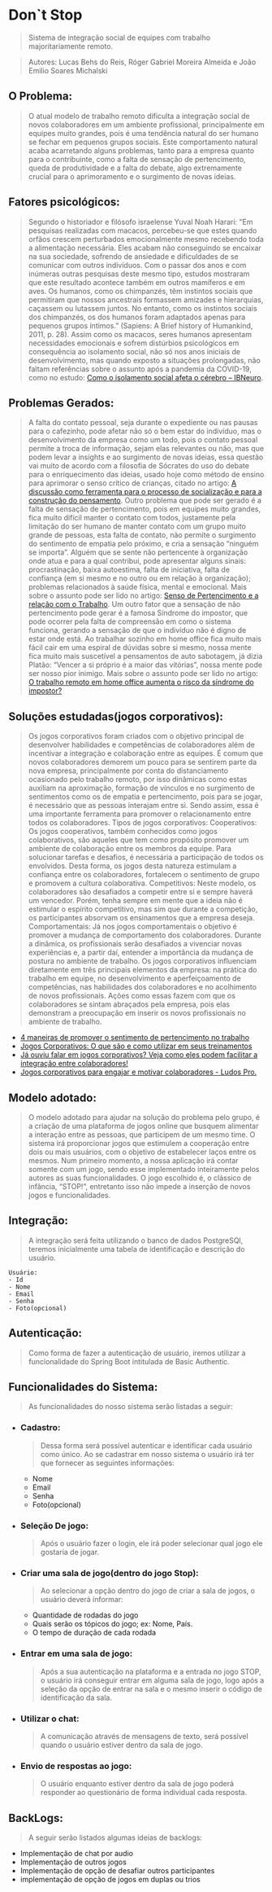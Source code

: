 # Don`t Stop
 > Sistema de integração social de equipes com trabalho majoritariamente remoto.

 > Autores: Lucas Behs do Reis, Róger Gabriel Moreira Almeida e João Emilio Soares Michalski
 
## O Problema:
> O atual modelo de trabalho remoto dificulta a integração social de novos colaboradores em um ambiente profissional, 
> principalmente em equipes muito grandes, pois é uma tendência natural do ser humano se fechar em pequenos grupos sociais.
> Este comportamento natural acaba acarretando alguns problemas, tanto para a empresa quanto para o contribuinte, como a falta de sensação de pertencimento, queda de produtividade e a falta do debate, algo extremamente crucial para o aprimoramento e o surgimento de novas ideias.
    
 
## Fatores psicológicos:
> Segundo o historiador e filósofo israelense Yuval Noah Harari: 
> "Em pesquisas realizadas com macacos, percebeu-se que estes quando orfãos crescem perturbados emocionalmente mesmo recebendo toda a alimentação necessária. Eles acabam não conseguindo se encaixar na sua sociedade, sofrendo de ansiedade e dificuldades de se comunicar com outros indivíduos. Com o passar dos anos e com inúmeras outras pesquisas deste mesmo tipo, estudos mostraram que este resultado acontece também em outros mamíferos e em aves.
> Os humanos, como os chimpanzés, têm instintos sociais que permitiram que nossos ancestrais formassem amizades e hierarquias, caçassem ou lutassem juntos. No entanto, como os instintos sociais dos chimpanzés, os dos humanos foram adaptados apenas para pequenos grupos íntimos.” (Sapiens: A Brief history of Humankind, 2011, p. 28).
> Assim como os macacos, seres humanos apresentam necessidades emocionais e sofrem distúrbios psicológicos em consequência ao isolamento social, não só nos anos iniciais de desenvolvimento, mas quando exposto a situações prolongadas, não faltam referências sobre o assunto após a pandemia da COVID-19, como no estudo: [Como o isolamento social afeta o cérebro – IBNeuro](https://ibneuro.com.br/blogs/noticias/como-o-isolamento-social-afeta-o-cerebro).
    
 
 
## Problemas Gerados:
> A falta do contato pessoal, seja durante o expediente ou nas pausas para o cafezinho, pode afetar não só o bem estar do indivíduo, mas o desenvolvimento da empresa como um todo,  pois o contato pessoal permite a troca de informação, sejam elas relevantes ou não, mas que podem levar a insights e ao surgimento de novas ideias, essa questão vai muito de acordo com a filosofia de Sócrates do uso do debate para o enriquecimento das ideias, usado hoje como método de ensino para aprimorar o senso crítico de crianças, citado no artigo:  [A discussão como ferramenta para o processo de socialização e para a construção do pensamento](https://www.scielo.br/j/edur/a/k7GGYYaPycJj7ZFDcKtvnBjc/?lang=pt).
> Outro problema que pode ser gerado é a falta de sensação de pertencimento, pois em equipes muito grandes, fica muito difícil manter o contato com todos, justamente pela limitação  do ser humano de manter contato com um grupo muito grande de pessoas, esta falta de contato, não permite o surgimento do sentimento de empatia pelo próximo, e cria a sensação
> “ninguém se importa”.
> Alguém que se sente não pertencente à organização onde atua e para a qual contribui, pode apresentar alguns sinais: procrastinação, baixa autoestima, falta de iniciativa, falta de  confiança (em si mesmo e no outro ou em relação à organização); problemas relacionados à saúde física, mental e emocional. Mais sobre o assunto pode ser lido no artigo: [Senso de  Pertencimento e a relação com o Trabalho](https://pt.linkedin.com/pulsesenso-de-pertencimento-e-rela%C3%A7%C3%A3o-com-o-trabalho-tatiani-tozetti#:~:text=Algu%C3%A9m%20que%20se%20sente%20n%C3%A3o,sa%C3%BAde%20f%C3%ADsica%20mental%20e%20emocional).
> Um outro fator que a  sensação de não pertencimento pode gerar é a famosa Síndrome do impostor, que pode ocorrer pela falta de compreensão em como o sistema funciona, gerando a  sensação de que o indivíduo não é digno de estar onde está.
> Ao trabalhar sozinho em home office fica muito mais fácil cair em uma espiral de dúvidas sobre si mesmo, nossa mente fica muito mais suscetível a pensamentos de auto sabotagem, já dizia Platão: “Vencer a si próprio é a maior das vitórias”, nossa mente pode ser nosso pior inimigo. Mais sobre o assunto pode ser lido no artigo: [O trabalho remoto em home office aumenta o risco da síndrome do impostor?](https://blog.trello.com/br/trabalho-remoto-home-office)
    
 
## Soluções estudadas(jogos corporativos):
 > Os jogos corporativos foram criados com o objetivo principal de desenvolver habilidades e competências de colaboradores além de incentivar a integração e colaboração entre as equipes. 
 > É comum que novos colaboradores demorem um pouco para se sentirem parte da nova empresa, principalmente por conta do distanciamento ocasionado pelo trabalho remoto, por isso dinâmicas como estas auxiliam na aproximação, formação de vínculos e no surgimento de sentimentos como os de empatia e pertencimento, pois para se jogar, é necessário que as pessoas interajam entre si. Sendo assim, essa é uma importante ferramenta para promover o relacionamento entre todos os colaboradores. 
 > Tipos de jogos corporativos:
 > Cooperativos: Os jogos cooperativos, também conhecidos como jogos colaborativos, são aqueles que tem como propósito promover um ambiente de colaboração entre os membros da equipe. Para solucionar tarefas e desafios, é necessária a participação de todos os envolvidos. Desta forma, os jogos desta natureza estimulam a confiança entre os colaboradores, fortalecem o sentimento de grupo e promovem a cultura colaborativa.
 > Competitivos: Neste modelo, os colaboradores são desafiados a competir entre si e sempre haverá um vencedor. Porém, tenha sempre em mente que a ideia não é estimular o espírito competitivo, mas sim que durante a competição, os participantes absorvam os ensinamentos que a empresa deseja.
 > Comportamentais: Já nos jogos comportamentais o objetivo é promover a mudança de comportamento dos colaboradores. Durante a dinâmica, os profissionais serão desafiados a vivenciar novas experiências e, a partir daí, entender a importância da mudança de postura no ambiente de trabalho.
 > Os jogos corporativos influenciam diretamente em três principais elementos da empresa: na prática do trabalho em equipe, no desenvolvimento e aperfeiçoamento de competências, nas habilidades dos colaboradores e no acolhimento de novos profissionais.
 > Ações como essas fazem com que os colaboradores se sintam abraçados pela empresa, pois elas demonstram a preocupação em inserir os novos profissionais no ambiente de trabalho.

    
 
 
 - [4 maneiras de promover o sentimento de pertencimento no trabalho](https://forbes.com.br/carreira/2019/09/4-maneiras-de-promover-o-sentimento-de-pertencimento-no-trabalho/#foto1)
 - [Jogos Corporativos: O que são e como utilizar em seus treinamentos](https://risedh.com.br/blog/jogos-corporativos-o-que-e-e-como-utilizar-em-seus-treinamentos/)
 - [Já ouviu falar em jogos corporativos? Veja como eles podem facilitar a integração entre colaboradores!](https://www.pontotel.com.br/jogos-corporativos/)
 - [Jogos corporativos para engajar e motivar colaboradores - Ludos Pro.](https://www.ludospro.com.br/blog/jogos-corporativos#:~:text=Os%20jogos%20corporativos%20s%C3%A3o%20atividades,solucionar%20situa%C3%A7%C3%B5es%20dentro%20das%20organiza%C3%A7%C3%B5es)



## Modelo adotado:
 > O modelo adotado para ajudar na solução do problema pelo grupo, é a criação de uma plataforma de jogos online que busquem alimentar a interação entre as pessoas,  que participem de um mesmo time. O sistema  irá proporcionar jogos que estimulem a cooperação entre dois ou mais usuários, com o objetivo de estabelecer laços entre os mesmos. Num primeiro momento, a nossa aplicação irá contar somente com um jogo, sendo esse implementado inteiramente pelos autores as suas funcionalidades. O jogo escolhido é, o clássico de infância, “STOP!”, entretanto isso não impede a inserção de novos jogos e funcionalidades.   


## Integração:
 > A integração será feita utilizando o banco de dados PostgreSQl, teremos inicialmente uma tabela de identificação e descrição do usuário.

    
    Usuário:
    - Id
    - Nome
    - Email
    - Senha
    - Foto(opcional)

## Autenticação: 
 > Como forma de fazer a autenticação de usuário, iremos utilizar a funcionalidade do Spring Boot intitulada de Basic Authentic.  
 
## Funcionalidades do Sistema:
 > As funcionalidades do nosso sistema serão listadas a seguir:
 
- ### Cadastro:
    > Dessa forma será possível autenticar e identificar cada usuário como único.
    > Ao se cadastrar em nosso sistema o usuário irá ter que fornecer as seguintes informações:

    - Nome
    - Email
    - Senha
    - Foto(opcional)

 - ### Seleção De jogo:

    > Após o usuário fazer o login, ele irá poder selecionar qual jogo ele gostaria de jogar.
    
 - ### Criar uma sala de jogo(dentro do jogo Stop):
    
    > Ao selecionar a opção dentro do jogo de criar a sala de jogos, o usuário deverá informar: 

    - Quantidade de rodadas do jogo
    - Quais serão os tópicos do jogo; ex: Nome, País.
    - O tempo de duração de cada rodada 
    
 - ### Entrar em uma sala de jogo:
   
    > Após a sua autenticação na plataforma e a entrada no jogo STOP, o usuário irá  conseguir entrar em alguma sala de jogo, logo após a seleção da opção de entrar na sala e o mesmo   inserir o código de identificação da sala. 
    
 - ### Utilizar o chat:
   
    > A comunicação através de mensagens de texto, será possível quando o usuário estiver dentro da sala de jogo.
    
 - ### Envio de respostas ao jogo:
    
    > O usuário enquanto estiver dentro da sala de jogo poderá responder ao questionário de forma individual cada resposta.


## BackLogs:
 > A seguir serão listados algumas ideias de backlogs:
  - Implementação de chat por audio
  - Implementação de outros jogos
  - Implementação de opção de desafiar outros participantes
  - implementação de opção de jogos em duplas ou trios

 
